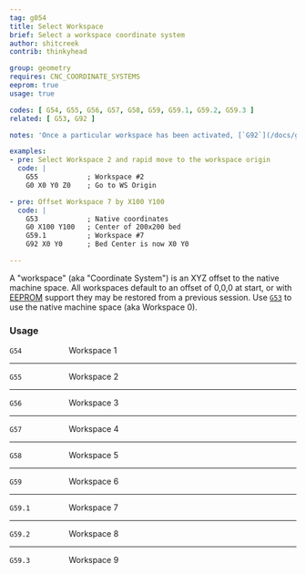 ```yaml
---
tag: g054
title: Select Workspace
brief: Select a workspace coordinate system
author: shitcreek
contrib: thinkyhead

group: geometry
requires: CNC_COORDINATE_SYSTEMS
eeprom: true
usage: true

codes: [ G54, G55, G56, G57, G58, G59, G59.1, G59.2, G59.3 ]
related: [ G53, G92 ]

notes: 'Once a particular workspace has been activated, [`G92`](/docs/gcode/G092.html) can then be used to set the Current Position, effectively modifying the workspace offset.'

examples:
- pre: Select Workspace 2 and rapid move to the workspace origin
  code: |
    G55            ; Workspace #2
    G0 X0 Y0 Z0    ; Go to WS Origin

- pre: Offset Workspace 7 by X100 Y100
  code: |
    G53            ; Native coordinates
    G0 X100 Y100   ; Center of 200x200 bed
    G59.1          ; Workspace #7
    G92 X0 Y0      ; Bed Center is now X0 Y0

---
```


A "workspace" (aka "Coordinate System") is an XYZ offset to the native machine space. All workspaces default to an offset of 0,0,0 at start, or with [EEPROM](/docs/features/eeprom.html) support they may be restored from a previous session. Use [`G53`](/docs/gcode/G053.html) to use the native machine space (aka Workspace 0).

<h3>Usage</h3>

<span style="display: inline-block; width: 100px;">`G54`</span> Workspace 1

---
<span style="display: inline-block; width: 100px;">`G55`</span> Workspace 2

---
<span style="display: inline-block; width: 100px;">`G56`</span> Workspace 3

---
<span style="display: inline-block; width: 100px;">`G57`</span> Workspace 4

---
<span style="display: inline-block; width: 100px;">`G58`</span> Workspace 5

---
<span style="display: inline-block; width: 100px;">`G59`</span> Workspace 6

---
<span style="display: inline-block; width: 100px;">`G59.1`</span> Workspace 7

---
<span style="display: inline-block; width: 100px;">`G59.2`</span> Workspace 8

---
<span style="display: inline-block; width: 100px;">`G59.3`</span> Workspace 9
